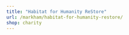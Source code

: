 ```yaml
---
title: "Habitat for Humanity ReStore"
url: /markham/habitat-for-humanity-restore/
shop: charity
---
```


